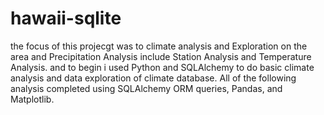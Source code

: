 # hawaii-sqlite
the focus of this projecgt was to climate analysis and Exploration on the area and Precipitation Analysis
include Station Analysis and Temperature Analysis.
and to begin i used Python and SQLAlchemy to do basic climate analysis and data exploration of 
climate database. All of the following analysis completed using SQLAlchemy ORM queries, Pandas, and Matplotlib.
